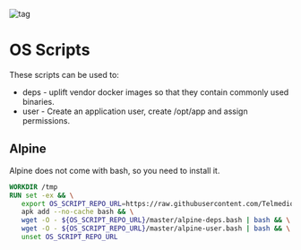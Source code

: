 ![tag](https://github.com/Telmediq/image-os-scripts/workflows/tag/badge.svg?branch=master)
# OS Scripts
These scripts can be used to:
- deps - uplift vendor docker images so that they contain commonly used binaries.
- user - Create an application user, create /opt/app and assign permissions.

## Alpine
Alpine does not come with bash, so you need to install it.
 ```dockerfile
WORKDIR /tmp
RUN set -ex && \
    export OS_SCRIPT_REPO_URL=https://raw.githubusercontent.com/Telmediq/image-os-scripts && \
    apk add --no-cache bash && \
    wget -O - ${OS_SCRIPT_REPO_URL}/master/alpine-deps.bash | bash && \
    wget -O - ${OS_SCRIPT_REPO_URL}/master/alpine-user.bash | bash && \
    unset OS_SCRIPT_REPO_URL
```
